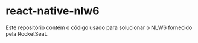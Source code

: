 # react-native-nlw6

Este repositório contém o código usado para solucionar o NLW6 fornecido pela 
RocketSeat.